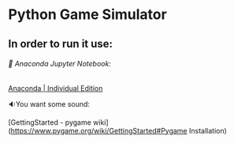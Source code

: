 # Python Game Simulator



## In order to run it use:

###### :notebook: ​Anaconda Jupyter Notebook:

[Anaconda | Individual Edition](https://www.anaconda.com/products/individual)

 :sound:You want some sound:

[GettingStarted - pygame wiki](https://www.pygame.org/wiki/GettingStarted#Pygame Installation)



